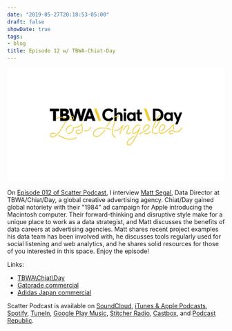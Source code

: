 ```yaml
---
date: "2019-05-27T20:18:53-05:00"
draft: false
showDate: true
tags:
- blog
title: Episode 12 w/ TBWA-Chiat-Day
---
```


[![](https://raw.githubusercontent.com/JavOrraca/Home/gh-pages/assets/img/TBWA-Chiat-Day.jpg)](https://soundcloud.com/scatterpodcast/episode-012)

On [Episode 012 of Scatter Podcast](https://soundcloud.com/scatterpodcast/episode-012), I interview [Matt Segal](https://www.linkedin.com/in/segalmatt/), Data Director at TBWA/Chiat/Day, a global creative advertising agency. Chiat/Day gained global notoriety with their "1984" ad campaign for Apple introducing the Macintosh computer. Their forward-thinking and disruptive style make for a unique place to work as a data strategist, and Matt discusses the benefits of data careers at advertising agencies. Matt shares recent project examples his data team has been involved with, he discusses tools regularly used for social listening and web analytics, and he shares solid resources for those of you interested in this space. Enjoy the episode!

Links:

* [TBWA\Chiat\Day](http://tbwachiatdayla.com)
* [Gatorade commercial](https://youtu.be/ZCEdBfBolWk)
* [Adidas Japan commercial](https://youtu.be/M1FOg-KHP28)

Scatter Podcast is available on [SoundCloud](https://soundcloud.com/scatterpodcast), [iTunes & Apple Podcasts](https://podcasts.apple.com/us/podcast/scatter-podcast/id1458544194), [Spotify](https://open.spotify.com/show/64UpJwByrdsrLSYObuEeHx?si=n_UlBzrYQv6ptBjeXfSOsw), [TuneIn](https://tunein.com/podcasts/Business--Economics-Podcasts/Scatter-Podcast-p1216105/), [Google Play Music](https://playmusic.app.goo.gl/?ibi=com.google.PlayMusic&isi=691797987&ius=googleplaymusic&apn=com.google.android.music&link=https://play.google.com/music/m/Iqayzaqkmvhu5op3yehzbj5bus4?t%3DScatter_Podcast%26pcampaignid%3DMKT-na-all-co-pr-mu-pod-16), [Stitcher Radio](https://www.stitcher.com/podcast/scatter-podcast/httpssoundcloudcomscatterpodcast), [Castbox](https://castbox.fm/channel/id2083174), and [Podcast Republic](https://www.podcastrepublic.net/podcast/1458544194).